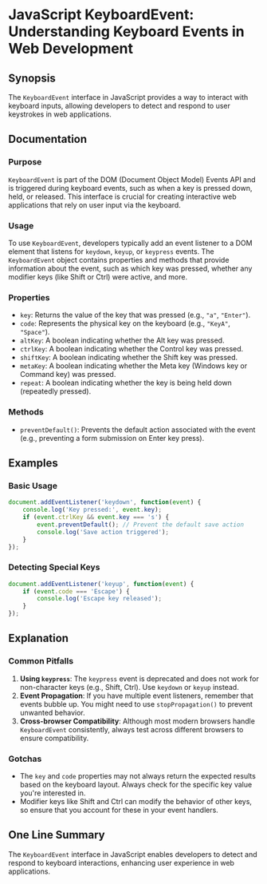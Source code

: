 <!--
Meta Description: # JavaScript KeyboardEvent: Understanding Keyboard Events in Web Development ## Synopsis The `KeyboardEvent` interface in JavaScript provides a way to...
Meta Keywords: key, event, pressed, keyboardevent, keyboard
-->

# JavaScript KeyboardEvent: Understanding Keyboard Events in Web Development

## Synopsis
The `KeyboardEvent` interface in JavaScript provides a way to interact with keyboard inputs, allowing developers to detect and respond to user keystrokes in web applications.

## Documentation
### Purpose
`KeyboardEvent` is part of the DOM (Document Object Model) Events API and is triggered during keyboard events, such as when a key is pressed down, held, or released. This interface is crucial for creating interactive web applications that rely on user input via the keyboard.

### Usage
To use `KeyboardEvent`, developers typically add an event listener to a DOM element that listens for `keydown`, `keyup`, or `keypress` events. The `KeyboardEvent` object contains properties and methods that provide information about the event, such as which key was pressed, whether any modifier keys (like Shift or Ctrl) were active, and more.

### Properties
- `key`: Returns the value of the key that was pressed (e.g., `"a"`, `"Enter"`).
- `code`: Represents the physical key on the keyboard (e.g., `"KeyA"`, `"Space"`).
- `altKey`: A boolean indicating whether the Alt key was pressed.
- `ctrlKey`: A boolean indicating whether the Control key was pressed.
- `shiftKey`: A boolean indicating whether the Shift key was pressed.
- `metaKey`: A boolean indicating whether the Meta key (Windows key or Command key) was pressed.
- `repeat`: A boolean indicating whether the key is being held down (repeatedly pressed).

### Methods
- `preventDefault()`: Prevents the default action associated with the event (e.g., preventing a form submission on Enter key press).

## Examples
### Basic Usage
```javascript
document.addEventListener('keydown', function(event) {
    console.log('Key pressed:', event.key);
    if (event.ctrlKey && event.key === 's') {
        event.preventDefault(); // Prevent the default save action
        console.log('Save action triggered');
    }
});
```

### Detecting Special Keys
```javascript
document.addEventListener('keyup', function(event) {
    if (event.code === 'Escape') {
        console.log('Escape key released');
    }
});
```

## Explanation
### Common Pitfalls
1. **Using `keypress`**: The `keypress` event is deprecated and does not work for non-character keys (e.g., Shift, Ctrl). Use `keydown` or `keyup` instead.
2. **Event Propagation**: If you have multiple event listeners, remember that events bubble up. You might need to use `stopPropagation()` to prevent unwanted behavior.
3. **Cross-browser Compatibility**: Although most modern browsers handle `KeyboardEvent` consistently, always test across different browsers to ensure compatibility.

### Gotchas
- The `key` and `code` properties may not always return the expected results based on the keyboard layout. Always check for the specific key value you're interested in.
- Modifier keys like Shift and Ctrl can modify the behavior of other keys, so ensure that you account for these in your event handlers.

## One Line Summary
The `KeyboardEvent` interface in JavaScript enables developers to detect and respond to keyboard interactions, enhancing user experience in web applications.